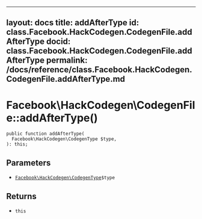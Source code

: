 
***

layout: docs
title: addAfterType
id: class.Facebook.HackCodegen.CodegenFile.addAfterType
docid: class.Facebook.HackCodegen.CodegenFile.addAfterType
permalink: /docs/reference/class.Facebook.HackCodegen.CodegenFile.addAfterType.md
---







# Facebook\\HackCodegen\\CodegenFile::addAfterType()




``` Hack
public function addAfterType(
  Facebook\HackCodegen\CodegenType $type,
): this;
```




## Parameters




- [` Facebook\HackCodegen\CodegenType `](<class.Facebook.HackCodegen.CodegenType.md>)`` $type ``




## Returns




+ ` this `